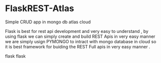 # FlaskREST-Atlas
Simple CRUD app in mongo db atlas cloud


Flask is best for rest api development and very easy to understand , by using flask we can simply create and build REST Apis in very easy manner we are simply usign PYMONGO to intract with mongo database in cloud so it is best framework for buiding the REST Full apis in very easy manner .

flask flask


